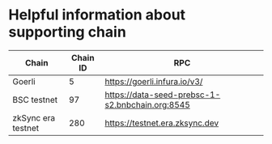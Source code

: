 # Helpful information about supporting chain

| Chain              | Chain ID | RPC                                             |
| ------------------ | -------- | ----------------------------------------------- |
| Goerli             | 5        | https://goerli.infura.io/v3/<your api key>      |
| BSC testnet        | 97       | https://data-seed-prebsc-1-s2.bnbchain.org:8545 |
| zkSync era testnet | 280      | https://testnet.era.zksync.dev                  |
